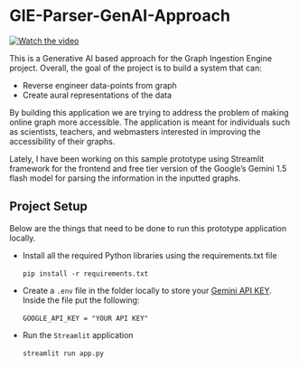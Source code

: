 # GIE-Parser-GenAI-Approach

[![Watch the video](https://img.youtube.com/vi/9ohPBLq7ke0/0.jpg)](https://www.youtube.com/watch?v=9ohPBLq7ke0)


This is a Generative AI based approach for the Graph Ingestion Engine project. Overall, the goal of the project is to build a system that can:

- Reverse engineer data-points from graph
- Create aural representations of the data

By building this application we are trying to address the problem of making online graph more accessible. The application is meant for individuals such as scientists, teachers, and webmasters interested in improving the accessibility of their graphs. 

Lately, I have been working on this sample prototype using Streamlit framework for the frontend and free tier version of the Google’s Gemini 1.5 flash model for parsing the information in the inputted graphs. 

## Project Setup 

Below are the things that need to be done to run this prototype application locally. 

- Install all the required Python libraries using the requirements.txt file <br /> <br />
  `pip install -r requirements.txt`

- Create a `.env` file in the folder locally to store your [Gemini API KEY](https://ai.google.dev/gemini-api/docs/api-key). Inside the file put the following: <br /> <br />
`GOOGLE_API_KEY = "YOUR API KEY"`

- Run the `Streamlit` application <br /> <br /> 
`streamlit run app.py`


